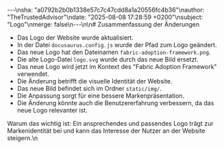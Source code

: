 ---\nsha: "a0792b2b0b1338e57c7c47cdd8a1a20556fc4b36"\nauthor: "TheTrustedAdvisor"\ndate: "2025-08-08 17:28:59 +0200"\nsubject: "Logo"\nmerge: false\n---\n\n# Zusammenfassung der Änderungen

- Das Logo der Website wurde aktualisiert.
- In der Datei `docusaurus.config.js` wurde der Pfad zum Logo geändert.
- Das neue Logo hat den Dateinamen `fabric-adoption-framework.png`.
- Die alte Logo-Datei `logo.svg` wurde durch das neue Bild ersetzt.
- Das neue Logo wird jetzt im Kontext des "Fabric Adoption Framework" verwendet.
- Die Änderung betrifft die visuelle Identität der Website.
- Das neue Bild befindet sich im Ordner `static/img/`.
- Die Anpassung sorgt für eine bessere Markenpräsentation.
- Die Änderung könnte auch die Benutzererfahrung verbessern, da das neue Logo relevanter ist.

Warum das wichtig ist: Ein ansprechendes und passendes Logo trägt zur Markenidentität bei und kann das Interesse der Nutzer an der Website steigern.\n
